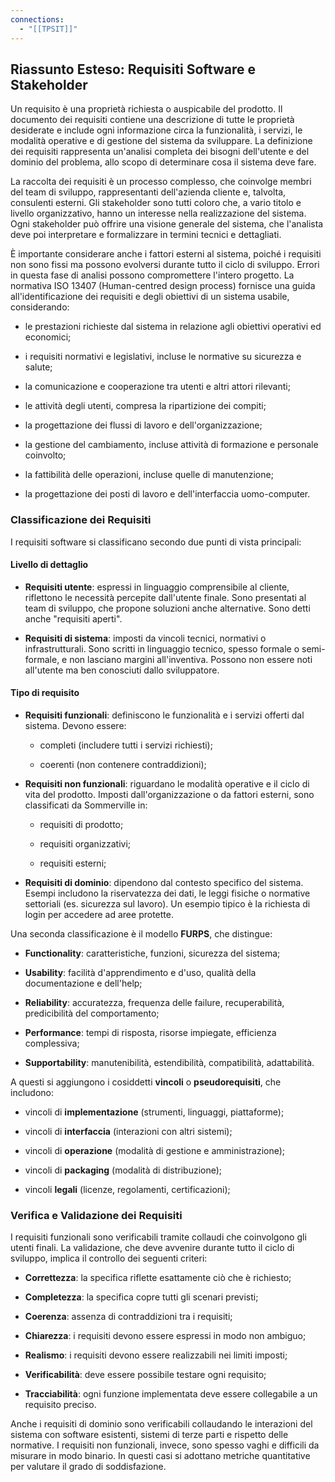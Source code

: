 ```yaml
---
connections:
  - "[[TPSIT]]"
---
```

## Riassunto Esteso: Requisiti Software e Stakeholder

Un requisito è una proprietà richiesta o auspicabile del prodotto. Il documento dei requisiti contiene una descrizione di tutte le proprietà desiderate e include ogni informazione circa la funzionalità, i servizi, le modalità operative e di gestione del sistema da sviluppare. La definizione dei requisiti rappresenta un'analisi completa dei bisogni dell'utente e del dominio del problema, allo scopo di determinare cosa il sistema deve fare.

La raccolta dei requisiti è un processo complesso, che coinvolge membri del team di sviluppo, rappresentanti dell'azienda cliente e, talvolta, consulenti esterni. Gli stakeholder sono tutti coloro che, a vario titolo e livello organizzativo, hanno un interesse nella realizzazione del sistema. Ogni stakeholder può offrire una visione generale del sistema, che l'analista deve poi interpretare e formalizzare in termini tecnici e dettagliati.

È importante considerare anche i fattori esterni al sistema, poiché i requisiti non sono fissi ma possono evolversi durante tutto il ciclo di sviluppo. Errori in questa fase di analisi possono compromettere l'intero progetto. La normativa ISO 13407 (Human-centred design process) fornisce una guida all'identificazione dei requisiti e degli obiettivi di un sistema usabile, considerando:

- le prestazioni richieste dal sistema in relazione agli obiettivi operativi ed economici;
    
- i requisiti normativi e legislativi, incluse le normative su sicurezza e salute;
    
- la comunicazione e cooperazione tra utenti e altri attori rilevanti;
    
- le attività degli utenti, compresa la ripartizione dei compiti;
    
- la progettazione dei flussi di lavoro e dell'organizzazione;
    
- la gestione del cambiamento, incluse attività di formazione e personale coinvolto;
    
- la fattibilità delle operazioni, incluse quelle di manutenzione;
    
- la progettazione dei posti di lavoro e dell'interfaccia uomo-computer.
    

### Classificazione dei Requisiti

I requisiti software si classificano secondo due punti di vista principali:

#### Livello di dettaglio

- **Requisiti utente**: espressi in linguaggio comprensibile al cliente, riflettono le necessità percepite dall'utente finale. Sono presentati al team di sviluppo, che propone soluzioni anche alternative. Sono detti anche "requisiti aperti".
    
- **Requisiti di sistema**: imposti da vincoli tecnici, normativi o infrastrutturali. Sono scritti in linguaggio tecnico, spesso formale o semi-formale, e non lasciano margini all'inventiva. Possono non essere noti all'utente ma ben conosciuti dallo sviluppatore.
    

#### Tipo di requisito

- **Requisiti funzionali**: definiscono le funzionalità e i servizi offerti dal sistema. Devono essere:
    
    - completi (includere tutti i servizi richiesti);
        
    - coerenti (non contenere contraddizioni);
        
- **Requisiti non funzionali**: riguardano le modalità operative e il ciclo di vita del prodotto. Imposti dall'organizzazione o da fattori esterni, sono classificati da Sommerville in:
    
    - requisiti di prodotto;
        
    - requisiti organizzativi;
        
    - requisiti esterni;
        
- **Requisiti di dominio**: dipendono dal contesto specifico del sistema. Esempi includono la riservatezza dei dati, le leggi fisiche o normative settoriali (es. sicurezza sul lavoro). Un esempio tipico è la richiesta di login per accedere ad aree protette.
    

Una seconda classificazione è il modello **FURPS**, che distingue:

- **Functionality**: caratteristiche, funzioni, sicurezza del sistema;
    
- **Usability**: facilità d'apprendimento e d'uso, qualità della documentazione e dell'help;
    
- **Reliability**: accuratezza, frequenza delle failure, recuperabilità, predicibilità del comportamento;
    
- **Performance**: tempi di risposta, risorse impiegate, efficienza complessiva;
    
- **Supportability**: manutenibilità, estendibilità, compatibilità, adattabilità.
    

A questi si aggiungono i cosiddetti **vincoli** o **pseudorequisiti**, che includono:

- vincoli di **implementazione** (strumenti, linguaggi, piattaforme);
    
- vincoli di **interfaccia** (interazioni con altri sistemi);
    
- vincoli di **operazione** (modalità di gestione e amministrazione);
    
- vincoli di **packaging** (modalità di distribuzione);
    
- vincoli **legali** (licenze, regolamenti, certificazioni);
    

### Verifica e Validazione dei Requisiti

I requisiti funzionali sono verificabili tramite collaudi che coinvolgono gli utenti finali. La validazione, che deve avvenire durante tutto il ciclo di sviluppo, implica il controllo dei seguenti criteri:

- **Correttezza**: la specifica riflette esattamente ciò che è richiesto;
    
- **Completezza**: la specifica copre tutti gli scenari previsti;
    
- **Coerenza**: assenza di contraddizioni tra i requisiti;
    
- **Chiarezza**: i requisiti devono essere espressi in modo non ambiguo;
    
- **Realismo**: i requisiti devono essere realizzabili nei limiti imposti;
    
- **Verificabilità**: deve essere possibile testare ogni requisito;
    
- **Tracciabilità**: ogni funzione implementata deve essere collegabile a un requisito preciso.
    

Anche i requisiti di dominio sono verificabili collaudando le interazioni del sistema con software esistenti, sistemi di terze parti e rispetto delle normative. I requisiti non funzionali, invece, sono spesso vaghi e difficili da misurare in modo binario. In questi casi si adottano metriche quantitative per valutare il grado di soddisfazione.
